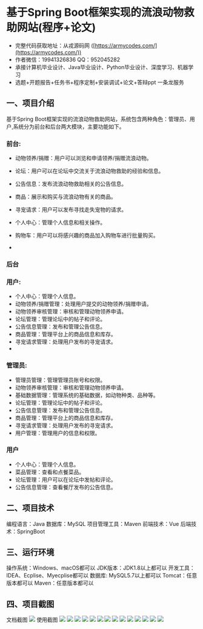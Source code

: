 基于Spring Boot框架实现的流浪动物救助网站(程序+论文)
=
- 完整代码获取地址：从戎源码网 ([https://armycodes.com/](https://armycodes.com/))
- 作者微信：19941326836  QQ：952045282 
- 承接计算机毕业设计、Java毕业设计、Python毕业设计、深度学习、机器学习
- 选题+开题报告+任务书+程序定制+安装调试+论文+答辩ppt 一条龙服务

一、项目介绍
---
基于Spring Boot框架实现的流浪动物救助网站，系统包含两种角色：管理员、用户,系统分为前台和后台两大模块，主要功能如下。


### 前台:
- 动物领养/捐赠：用户可以浏览和申请领养/捐赠流浪动物。
- 论坛：用户可以在论坛中交流关于流浪动物救助的经验和信息。
- 公告信息：发布流浪动物救助相关的公告信息。
- 商品：展示和购买与流浪动物有关的商品。
- 寻宠请求：用户可以发布寻找走失宠物的请求。
- 个人中心：管理个人信息和相关操作。
- 购物车：用户可以将感兴趣的商品加入购物车进行批量购买。

- 
### 后台
### 用户:
  - 个人中心：管理个人信息。
  - 动物领养/捐赠管理：处理用户提交的动物领养/捐赠申请。
  - 动物领养审核管理：审核和管理动物领养申请。
  - 论坛管理：管理论坛中的帖子和评论。
  - 公告信息管理：发布和管理公告信息。
  - 商品管理：管理平台上的商品信息和库存。
  - 寻宠请求管理：处理用户发布的寻宠请求。
  - 
### 管理员:
  - 管理员管理：管理管理员账号和权限。
  - 动物领养审核管理：审核和管理动物领养申请。
  - 基础数据管理：管理系统的基础数据，如动物种类、品种等。
  - 论坛管理：管理论坛中的帖子和评论。
  - 公告信息管理：发布和管理公告信息。
  - 商品管理：管理平台上的商品信息和库存。
  - 寻宠请求管理：处理用户发布的寻宠请求。
  - 用户管理：管理用户的信息和权限。


### 用户
  - 个人中心：管理个人信息。
  - 菜品管理：查看和点餐菜品。
  - 论坛管理：用户可以在论坛中发帖和评论。
  - 公告信息管理：查看餐厅发布的公告信息。

  
二、项目技术
---
编程语言：Java
数据库：MySQL
项目管理工具：Maven
前端技术：Vue
后端技术：SpringBoot

三、运行环境
---
操作系统：Windows、macOS都可以
JDK版本：JDK1.8以上都可以
开发工具：IDEA、Ecplise、Myecplise都可以
数据库: MySQL5.7以上都可以
Tomcat：任意版本都可以
Maven：任意版本都可以

四、项目截图
---
文档截图
![](limage/2.png)
使用截图
![](image/1.png)
![](image/2.png)
![](image/3.png)
![](image/4.png)
![](image/5.png)
![](image/6.png)
![](image/7.png)
![](image/8.png)
![](image/9.png)
![](image/10.png)
![](image/11.png)
![](image/12.png)
![](image/13.png)
![](image/14.png)
